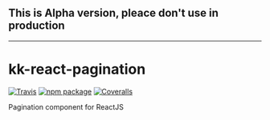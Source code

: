 ## This is Alpha version, pleace don't use in production

---

# kk-react-pagination

[![Travis][build-badge]][build]
[![npm package][npm-badge]][npm]
[![Coveralls][coveralls-badge]][coveralls]

Pagination component for ReactJS

[build-badge]: https://travis-ci.org/KrzysiekF/kk-react-pagination.svg?branch=master&style=flat-square
[build]: https://travis-ci.org/KrzysiekF/kk-react-pagination

[npm-badge]: https://img.shields.io/npm/v/kk-react-pagination.png?style=flat-square
[npm]: https://www.npmjs.org/package/kk-react-pagination

[coveralls-badge]: https://coveralls.io/github/KrzysiekF/kk-react-pagination?branch=master&style=flat-square
[coveralls]: https://coveralls.io/github/KrzysiekF/kk-react-pagination
